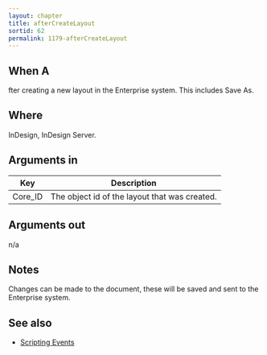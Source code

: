```yaml
---
layout: chapter
title: afterCreateLayout
sortid: 62
permalink: 1179-afterCreateLayout
---
```


## When A
fter creating a new layout in the Enterprise system. This includes Save As.

## Where 
InDesign, InDesign Server.

## Arguments in 
|Key |Description|
|----|-----------|
|Core_ID |The object id of the layout that was created.|

## Arguments out 
n/a

## Notes 
Changes can be made to the document, these will be saved and sent to the Enterprise system.


## See also
* [Scripting Events](../../ScriptingEvents/index.md)